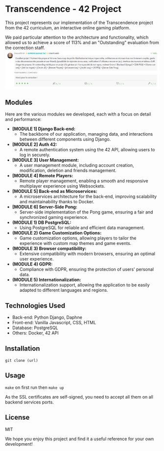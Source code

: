 # Transcendence - 42 Project

This project represents our implementation of the Transcendence project from the 42 curriculum, an interactive online gaming platform. 

We paid particular attention to the architecture and functionality, which allowed us to achieve a score of 113% and an "Outstanding" evaluation from the correction staff.
![Staff feedback](https://raw.githubusercontent.com/Ariouz/ft_transcendence/refs/heads/main/staff_feedback.png)

## Modules

Here are the various modules we developed, each with a focus on detail and performance:

* **[MODULE 1] Django Back-end:**
    * The backbone of our application, managing data, and interactions between different components using Django.
* **[MODULE 2] Auth 42:**
    * A remote authentication system using the 42 API, allowing users to log in securely.
* **[MODULE 3] User Management:**
    * A user management module, including account creation, modification, deletion and friends management.
* **[MODULE 4] Remote Players:**
    * Remote player management, enabling a smooth and responsive multiplayer experience using Websockets.
* **[MODULE 5] Back-end as Microservices:**
    * A microservices architecture for the back-end, improving scalability and maintainability thanks to Docker.
* **[MODULE 6] Server-Side Pong:**
    * Server-side implementation of the Pong game, ensuring a fair and synchronized gaming experience.
* **(MODULE 1) DB PostgreSQL:**
    * Using PostgreSQL for reliable and efficient data management.
* **(MODULE 2) Game Customization Options:**
    * Game customization options, allowing players to tailor the experience with custom map themes and game events.
* **(MODULE 3) Browser compatibility:**
    * Extensive compatibility with modern browsers, ensuring an optimal user experience.
* **(MODULE 4) GDPR:**
    * Compliance with GDPR, ensuring the protection of users' personal data.
* **(MODULE 5) Internationalization:**
    * Internationalization support, allowing the application to be easily adapted to different languages and regions.

## Technologies Used

* Back-end: Python Django, Daphne
* Front-end: Vanilla Javascript, CSS, HTML
* Database: PostgreSQL
* Others: Docker, 42 API

## Installation

`git clone (url)`

## Usage

`make` on first run then `make up`

As the SSL certificates are self-signed, you need to accept all them on all backend services ports.

## License

MIT



We hope you enjoy this project and find it a useful reference for your own development!
